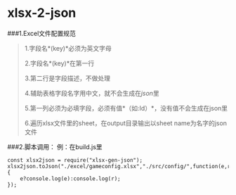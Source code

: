 # xlsx-2-json

###1.Excel文件配置规范

>1.字段名*(key)*必须为英文字母
>
>2.字段名*(key)*在第一行
>
>3.第二行是字段描述，不做处理
>
>4.辅助表格字段名字用中文，就不会生成在*json*里
>
>5.第一列必须为必填字段，必须有值*（如:Id）*，没有值不会生成在json里
>
>6.遍历xlsx文件里的sheet，在output目录输出以sheet name为名字的json文件

###2.脚本调用：
例：在build.js里

	const xlsx2json = require("xlsx-gen-json");
	xlsx2json.toJson("./excel/gameconfig.xlsx","./src/config/",function(e,r){
		e?console.log(e):console.log(r);
	});



